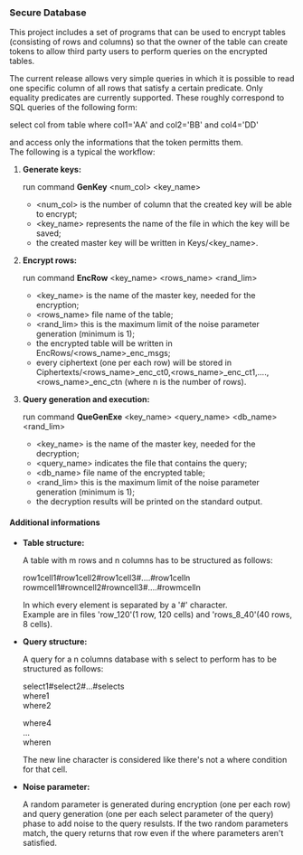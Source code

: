 ### **Secure Database**

This project includes a set of programs that can be used to encrypt tables (consisting of rows and columns) 
so that the owner of the table can create tokens to allow third party users to perform queries on the 
encrypted tables. 

The current release allows very simple queries in which it is possible to read one specific column of all 
rows that satisfy a certain predicate. Only equality predicates are currently supported. 
These roughly correspond to SQL queries of the following form:

select col from table where col1='AA' and col2='BB' and col4='DD'


and access only the informations that the token permitts them.  
The following is a typical the workflow:

1. **Generate keys:**

	run command **GenKey** \<num_col\> \<key_name\>
	* \<num_col\> is the number of column that the created key will be able to encrypt;
	* \<key_name\> represents the name of the file in which the key will be saved;
	* the created master key will be written in Keys/\<key_name\>.

2. **Encrypt rows:**

	run command **EncRow** \<key_name\> \<rows_name\> \<rand_lim\>
	* \<key_name\> is the name of the master key, needed for the encryption;
	* \<rows_name\> file name of the table;
	* \<rand_lim\> this is the maximum limit of the noise parameter generation (minimum is 1);
	* the encrypted table will be written in EncRows/\<rows_name\>_enc_msgs;
	* every ciphertext (one per each row) will be stored in Ciphertexts/\<rows_name\>_enc_ct0,\<rows_name\>_enc_ct1,....,\<rows_name\>_enc_ctn (where n is the number of rows).

2. **Query generation and execution:**

	run command **QueGenExe** \<key_name\> \<query_name\> \<db_name\> \<rand_lim\>
	* \<key_name\> is the name of the master key, needed for the decryption;
	* \<query_name\> indicates the file that contains the query;
	* \<db_name\> file name of the encrypted table;
	* \<rand_lim\> this is the maximum limit of the noise parameter generation (minimum is 1);
	* the decryption results will be printed on the standard output.

#### **Additional informations**
* **Table structure:**

	A table with m rows and n columns has to be structured as follows:

	row1cell1#row1cell2#row1cell3#....#row1celln  
	rowmcell1#rowncell2#rowncell3#....#rowmcelln

	In which every element is separated by a '#' character.  
	Example are in files 'row_120'(1 row, 120 cells) and 'rows_8_40'(40 rows, 8 cells).
* **Query structure:**

	A query for a n columns database with s select to perform has to be structured as follows:

	select1#select2#...#selects  
	where1  
	where2  

	where4  
	...  
	wheren  

	The new line character is considered like there's not a where condition for that cell.

* **Noise parameter:**

	A random parameter is generated during encryption (one per each row) and query generation (one per each select parameter of the query) phase to add noise to the query resulsts. If the two random parameters match, the query returns that row even if the where parameters aren't satisfied.
